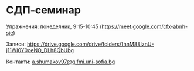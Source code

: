 # СДП-семинар

Упражнения: понеделник, 9:15-10:45 (https://meet.google.com/cfx-abnh-sje)

Записи: https://drive.google.com/drive/folders/1hnM88IznU-j11Wl0Y0oeNO_DLh8QbUbg

Контакти: a.shumakov97@g.fmi.uni-sofia.bg
